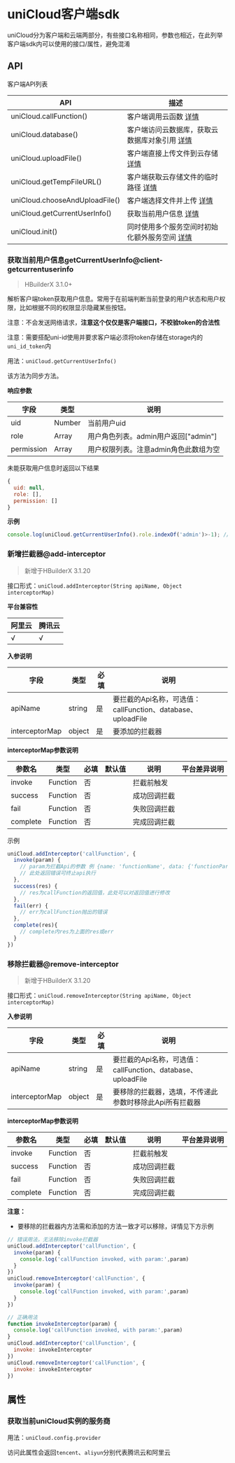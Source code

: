 # uniCloud客户端sdk

uniCloud分为客户端和云端两部分，有些接口名称相同，参数也相近，在此列举客户端sdk内可以使用的接口/属性，避免混淆


## API

客户端API列表

|API														|描述																																																		|
|--															|--																																																			|
|uniCloud.callFunction()				|客户端调用云函数 [详情](https://uniapp.dcloud.net.cn/uniCloud/cf-functions?id=clientcallfunction)			|
|uniCloud.database()						|客户端访问云数据库，获取云数据库对象引用 [详情](https://uniapp.dcloud.net.cn/uniCloud/clientdb)				|
|uniCloud.uploadFile()					|客户端直接上传文件到云存储 [详情](https://uniapp.dcloud.net.cn/uniCloud/storage?id=uploadfile)					|
|uniCloud.getTempFileURL()			|客户端获取云存储文件的临时路径 [详情](https://uniapp.dcloud.net.cn/uniCloud/storage?id=gettempfileurl)	|
|uniCloud.chooseAndUploadFile()	|客户端选择文件并上传 [详情](https://uniapp.dcloud.net.cn/uniCloud/storage?id=chooseanduploadfile)			|
|uniCloud.getCurrentUserInfo()	|获取当前用户信息 [详情](https://uniapp.dcloud.io/uniCloud/client-sdk?id=client-getcurrentuserinfo)			|
|uniCloud.init()								|同时使用多个服务空间时初始化额外服务空间 [详情](https://uniapp.dcloud.net.cn/uniCloud/init)						|

### 获取当前用户信息getCurrentUserInfo@client-getcurrentuserinfo

> HBuilderX 3.1.0+

解析客户端token获取用户信息。常用于在前端判断当前登录的用户状态和用户权限，比如根据不同的权限显示隐藏某些按钮。

注意：不会发送网络请求，**注意这个仅仅是客户端接口，不校验token的合法性**

注意：需要搭配uni-id使用并要求客户端必须将token存储在storage内的`uni_id_token`内

用法：`uniCloud.getCurrentUserInfo()`

该方法为同步方法。

**响应参数**

| 字段			| 类型	| 说明							|
| ---			| ---	| ---							|
| uid			| Number|当前用户uid						|
| role			| Array	|用户角色列表。admin用户返回["admin"]			|
| permission	| Array	|用户权限列表。注意admin角色此数组为空|

未能获取用户信息时返回以下结果

```js
{
  uid: null,
  role: [],
  permission: []
}
```

**示例**
```js
console.log(uniCloud.getCurrentUserInfo().role.indexOf('admin')>-1); // 如果是admin用户的话，打印结果为true
```

### 新增拦截器@add-interceptor

> 新增于HBuilderX 3.1.20

接口形式：`uniCloud.addInterceptor(String apiName, Object interceptorMap)`

**平台兼容性**

|阿里云	|腾讯云	|
|----		|----		|
|√			|√			|


**入参说明**

| 字段					| 类型	| 必填| 说明																												|
| ---						| ---		| ---	| ---																													|
| apiName				| string| 是	| 要拦截的Api名称，可选值：callFunction、database、uploadFile	|
| interceptorMap| object| 是	| 要添加的拦截器																							|

**interceptorMap参数说明**

|参数名		|类型			|必填	|默认值	|说明					|平台差异说明	|
|---			|---			|---	|---		|---					|---					|
|invoke		|Function	|否		|				|拦截前触发		|							|
|success	|Function	|否		|				|成功回调拦截	|							|
|fail			|Function	|否		|				|失败回调拦截	|							|
|complete	|Function	|否		|				|完成回调拦截	|							|

示例

```js
uniCloud.addInterceptor('callFunction', {
  invoke(param) {
    // param为拦截Api的参数 例 {name: 'functionName', data: {'functionParam1': 1, 'functionParam2': 2}}
    // 此处返回错误可终止api执行
  },
  success(res) {
    // res为callFunction的返回值，此处可以对返回值进行修改
  },
  fail(err) {
    // err为callFunction抛出的错误
  },
  complete(res){
    // complete内res为上面的res或err
  }
})
```

### 移除拦截器@remove-interceptor

> 新增于HBuilderX 3.1.20

接口形式：`uniCloud.removeInterceptor(String apiName, Object interceptorMap)`

**入参说明**

| 字段					| 类型	| 必填| 说明																												|
| ---						| ---		| ---	| ---																													|
| apiName				| string| 是	| 要拦截的Api名称，可选值：callFunction、database、uploadFile	|
| interceptorMap| object| 是	| 要移除的拦截器，选填，不传递此参数时移除此Api所有拦截器			|

**interceptorMap参数说明**

|参数名		|类型			|必填	|默认值	|说明					|平台差异说明	|
|---			|---			|---	|---		|---					|---					|
|invoke		|Function	|否		|				|拦截前触发		|							|
|success	|Function	|否		|				|成功回调拦截	|							|
|fail			|Function	|否		|				|失败回调拦截	|							|
|complete	|Function	|否		|				|完成回调拦截	|							|

**注意：**

- 要移除的拦截器内方法需和添加的方法一致才可以移除，详情见下方示例

```js
// 错误用法，无法移除invoke拦截器
uniCloud.addInterceptor('callFunction', {
  invoke(param) {
    console.log('callFunction invoked, with param:',param)
  }
})
uniCloud.removeInterceptor('callFunction', {
  invoke(param) {
    console.log('callFunction invoked, with param:',param)
  }
})

// 正确用法
function invokeInterceptor(param) {
  console.log('callFunction invoked, with param:',param)
}
uniCloud.addInterceptor('callFunction', {
  invoke: invokeInterceptor
})
uniCloud.removeInterceptor('callFunction', {
  invoke: invokeInterceptor
})
```

## 属性

### 获取当前uniCloud实例的服务商

用法：`uniCloud.config.provider`

访问此属性会返回`tencent`、`aliyun`分别代表腾讯云和阿里云